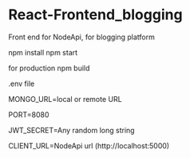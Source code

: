 # React-Frontend_blogging
Front end for NodeApi, for blogging platform

npm install
npm start

for production
npm build



.env file

MONGO_URL=local or remote URL 

PORT=8080

JWT_SECRET=Any random long string

CLIENT_URL=NodeApi url (http://localhost:5000)

